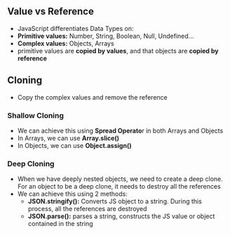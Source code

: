 ## Value vs Reference
* JavaScript differentiates Data Types on:
* **Primitive values:** Number, String, Boolean, Null, Undefined...
* **Complex values:** Objects, Arrays
* primitive values are **copied by values**, and that objects are **copied by reference**

## Cloning
* Copy the complex values and remove the reference

### Shallow Cloning
* We can achieve this using **Spread Operato**r in both Arrays and Objects
* In Arrays, we can use **Array.slice()**
* In Objects, we can use **Object.assign()**

### Deep Cloning
* When we have deeply nested objects, we need to create a deep clone. For an object to be a deep clone, it needs to destroy all the references
* We can achieve this using 2 methods:
    * **JSON.stringify():** Converts JS object to a string. During this process, all the references are destroyed
    * **JSON.parse():** parses a string, constructs the JS value or object contained in the string